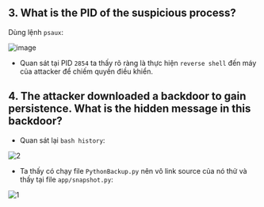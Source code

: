## 3. What is the PID of the suspicious process?

Dùng lệnh `psaux`:

![image](https://user-images.githubusercontent.com/91442807/215719823-cc7ae322-e207-4835-9504-b4aef40dc8db.png)

- Quan sát tại PID `2854` ta thấy rõ ràng là thực hiện `reverse shell` đến máy của attacker để chiếm quyền điều khiển.

## 4. The attacker downloaded a backdoor to gain persistence. What is the hidden message in this backdoor?

- Quan sát lại `bash history`:

![2](https://user-images.githubusercontent.com/91442807/215723656-199b576e-513d-42d2-8b73-ac76e641985d.png)

- Ta thấy có chạy file `PythonBackup.py` nên vô link source của nó thử và thấy tại file `app/snapshot.py`:

![1](https://user-images.githubusercontent.com/91442807/215723898-a7b0f042-a0f2-47b1-9601-4a4ace11f03d.png)



